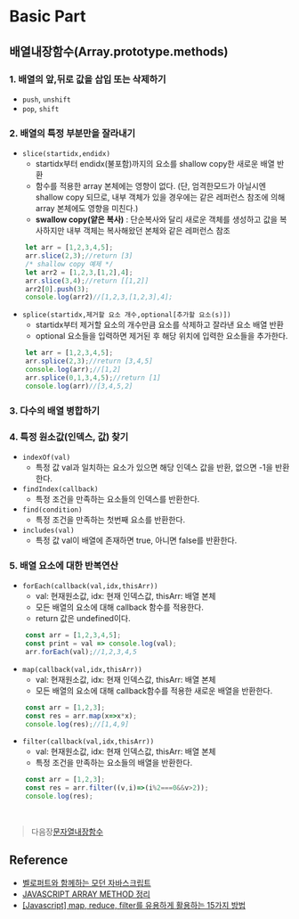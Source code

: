 # Basic Part

## 배열내장함수(Array.prototype.methods)
<bt/>

### 1. 배열의 앞,뒤로 값을 삽입 또는 삭제하기
- `push`, `unshift`
- `pop`, `shift`

### 2. 배열의 특정 부분만을 잘라내기
- `slice(startidx,endidx)`
    - startidx부터 endidx(불포함)까지의 요소를 shallow copy한 새로운 배열 반환
    - 함수를 적용한 array 본체에는 영향이 없다. (단, 엄격한모드가 아닐시엔 shallow copy 되므로, 내부 객체가 있을 경우에는 같은 레퍼런스 참조에 의해 array 본체에도 영향을 미친다.)
    - __swallow copy(얕은 복사)__ : 단순복사와 달리 새로운 객체를 생성하고 값을 복사하지만 내부 객체는 복사해왔던 본체와 같은 레퍼런스 참조
```javascript
    let arr = [1,2,3,4,5];
    arr.slice(2,3);//return [3]
    /* shallow copy 예제 */
    let arr2 = [1,2,3,[1,2],4];
    arr.slice(3,4);//return [[1,2]]
    arr2[0].push(3);
    console.log(arr2)//[1,2,3,[1,2,3],4];
```
- `splice(startidx,제거할 요소 개수,optional[추가할 요소(s)])` 
    - startidx부터 제거할 요소의 개수만큼 요소를 삭제하고 잘라낸 요소 배열 반환
    - optional 요소들을 입력하면 제거된 후 해당 위치에 입력한 요소들을 추가한다.
```javascript
    let arr = [1,2,3,4,5];
    arr.splice(2,3);//return [3,4,5]
    console.log(arr);//[1,2]
    arr.splice(0,1,3,4,5);//return [1]
    console.log(arr)//[3,4,5,2]
```

### 3. 다수의 배열 병합하기

### 4. 특정 원소값(인덱스, 값) 찾기
-  `indexOf(val)`
    - 특정 값 val과 일치하는 요소가 있으면 해당 인덱스 값을 반환, 없으면 -1을 반환한다.
- `findIndex(callback)`
    - 특정 조건을 만족하는 요소들의 인덱스를 반환한다.
- `find(condition)`
    - 특정 조건을 만족하는 첫번째 요소를 반환한다.
- `includes(val)`
    - 특정 값 val이 배열에 존재하면 true, 아니면 false를 반환한다.

### 5. 배열 요소에 대한 반복연산
- `forEach(callback(val,idx,thisArr))`
    - val: 현재원소값, idx: 현재 인덱스값, thisArr: 배열 본체
    - 모든 배열의 요소에 대해 callback 함수를 적용한다.
    - return 값은 undefined이다.
```javascript
    const arr = [1,2,3,4,5];
    const print = val => console.log(val);
    arr.forEach(val);//1,2,3,4,5
```
- `map(callback(val,idx,thisArr))`
    - val: 현재원소값, idx: 현재 인덱스값, thisArr: 배열 본체
    - 모든 배열의 요소에 대해 callback함수를 적용한 새로운 배열을 반환한다.
```javascript
    const arr = [1,2,3];
    const res = arr.map(x=>x*x);
    console.log(res);//[1,4,9]
```
- `filter(callback(val,idx,thisArr))`
    - val: 현재원소값, idx: 현재 인덱스값, thisArr: 배열 본체
    - 특정 조건을 만족하는 요소들의 배열을 반환한다.
```javascript
    const arr = [1,2,3];
    const res = arr.filter((v,i)=>(i%2===0&&v>2));
    console.log(res);
```

</br>

>   다음장[문자열내장함수](https://github.com/ss-won/Javascript/blob/master/Basic/basic4.md)

## Reference
- [벨로퍼트와 함께하는 모던 자바스크립트](https://learnjs.vlpt.us/)
- [JAVASCRIPT ARRAY METHOD 정리](http://blog.302chanwoo.com/2017/08/javascript-array-method/)
- [[Javascript] map, reduce, filter를 유용하게 활용하는 15가지 방법](https://medium.com/@Dongmin_Jang/javascript-15%EA%B0%80%EC%A7%80-%EC%9C%A0%EC%9A%A9%ED%95%9C-map-reduce-filter-bfbc74f0debd)
